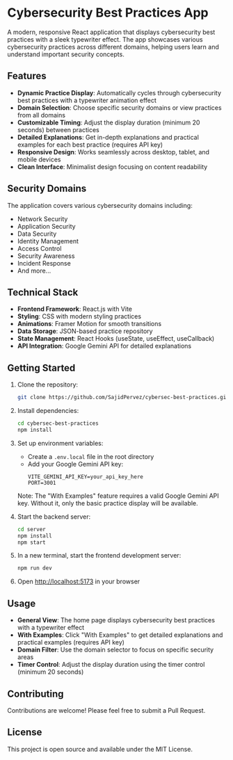 # Cybersecurity Best Practices App

A modern, responsive React application that displays cybersecurity best practices with a sleek typewriter effect. The app showcases various cybersecurity practices across different domains, helping users learn and understand important security concepts.

## Features

- **Dynamic Practice Display**: Automatically cycles through cybersecurity best practices with a typewriter animation effect
- **Domain Selection**: Choose specific security domains or view practices from all domains
- **Customizable Timing**: Adjust the display duration (minimum 20 seconds) between practices
- **Detailed Explanations**: Get in-depth explanations and practical examples for each best practice (requires API key)
- **Responsive Design**: Works seamlessly across desktop, tablet, and mobile devices
- **Clean Interface**: Minimalist design focusing on content readability

## Security Domains

The application covers various cybersecurity domains including:
- Network Security
- Application Security
- Data Security
- Identity Management
- Access Control
- Security Awareness
- Incident Response
- And more...

## Technical Stack

- **Frontend Framework**: React.js with Vite
- **Styling**: CSS with modern styling practices
- **Animations**: Framer Motion for smooth transitions
- **Data Storage**: JSON-based practice repository
- **State Management**: React Hooks (useState, useEffect, useCallback)
- **API Integration**: Google Gemini API for detailed explanations

## Getting Started

1. Clone the repository:
   ```bash
   git clone https://github.com/SajidPervez/cybersec-best-practices.git
   ```

2. Install dependencies:
   ```bash
   cd cybersec-best-practices
   npm install
   ```

3. Set up environment variables:
   - Create a `.env.local` file in the root directory
   - Add your Google Gemini API key:
     ```
     VITE_GEMINI_API_KEY=your_api_key_here
     PORT=3001
     ```
   Note: The "With Examples" feature requires a valid Google Gemini API key. Without it, only the basic practice display will be available.

4. Start the backend server:
   ```bash
   cd server
   npm install
   npm start
   ```

5. In a new terminal, start the frontend development server:
   ```bash
   npm run dev
   ```

6. Open [http://localhost:5173](http://localhost:5173) in your browser

## Usage

- **General View**: The home page displays cybersecurity best practices with a typewriter effect
- **With Examples**: Click "With Examples" to get detailed explanations and practical examples (requires API key)
- **Domain Filter**: Use the domain selector to focus on specific security areas
- **Timer Control**: Adjust the display duration using the timer control (minimum 20 seconds)

## Contributing

Contributions are welcome! Please feel free to submit a Pull Request.

## License

This project is open source and available under the MIT License.
